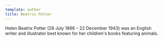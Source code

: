 ```yaml
---
template: author
title: Beatrix Potter
---
```


Helen Beatrix Potter (28 July 1866 – 22 December 1943) was an English writer and illustrator best known for her children's books featuring animals.

